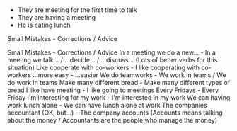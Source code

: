# 
* They are meeting for the first time to talk 
* They are having a meeting 
* He is eating lunch


Small Mistakes - Corrections / Advice

Small Mistakes - Corrections / Advice
In a meeting we do a new... - In a meeting we talk... / ...decide... / ...discuss... (Lots of better verbs for this situation)
Like cooperate with co-workers - I like cooperating with co-workers
...more easy - ...easier
We do teamworks - We work in teams / We do work in teams
Make many different bread - Make many different types of bread
I like have meeting - I like going to meetings
Every Fridays - Every Friday
I'm interesting for my work - I'm interested in my work
We can having work lunch alone - We can have lunch alone at work
The companies accountant (OK, but...) - The company accounts (Accounts means talking about the money / Accountants are the people who manage the money)

